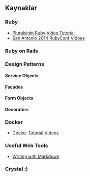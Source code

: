 ## Kaynaklar

### Ruby

* [Pluralsight Ruby Video Tutorial](https://www.pluralsight.com/courses/ruby-beyond-the-basics)
* [San Antonio 2014 RubyConf Vidoes](http://confreaks.tv/events/rubyconf2015)

### Ruby on Rails

### Design Patterns

#### Service Objects

#### Facades

#### Form Objects

#### Decorators

### Docker

* [Docker Tutorial Videos](https://www.youtube.com/playlist?list=PLkA60AVN3hh_6cAz8TUGtkYbJSL2bdZ4h)

### Useful Web Tools

* [Writing with Markdown](http://classeur.io/)

### Crystal :)
